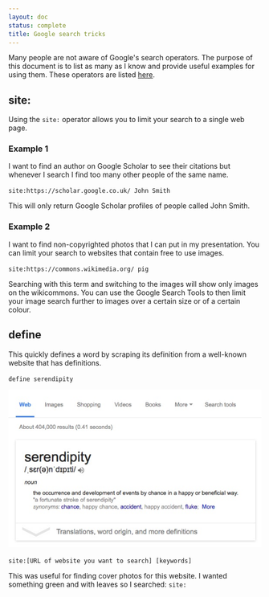 ```yaml
---
layout: doc
status: complete
title: Google search tricks
---
```


Many people are not aware of Google's search operators. The purpose of this
document is to list as many as I know and provide useful examples for using
them. These operators are listed [here](https://support.google.com/websearch/answer/134479?hl=en).

## site:

Using the `site:` operator allows you to limit your search to a single web page.

### Example 1

I want to find an author on Google Scholar to see their citations but whenever
I search I find too many other people of the same name.

`site:https://scholar.google.co.uk/ John Smith`

This will only return Google Scholar profiles of people called John Smith.

### Example 2

I want to find non-copyrighted photos that I can put in my presentation.  You
can limit your search to websites that contain free to use images.

`site:https://commons.wikimedia.org/ pig`

Searching with this term and switching to the images will show only images on
the wikicommons. You can use the Google Search Tools to then limit your image
search further to images over a certain size or of a certain colour.

## define

This quickly defines a word by scraping its definition from a well-known
website that has definitions.

`define serendipity`

![google-define](https://raw.githubusercontent.com/BES-QSIG/docs/master/img/google_define.jpg "Google defines serendipity")




`site:[URL of website you want to search] [keywords]`

This was useful for finding cover photos for this website. I wanted something
green and with leaves so I searched:
`site:`
